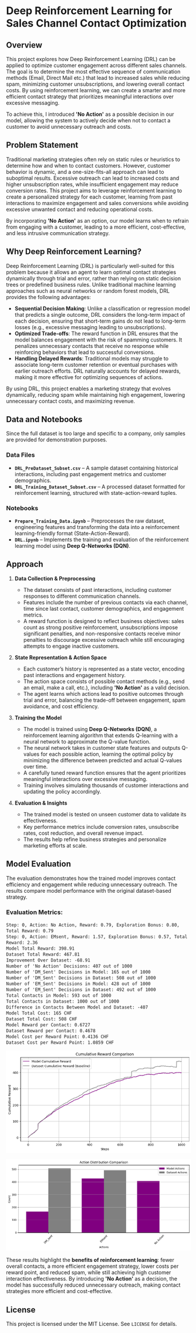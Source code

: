 # Deep Reinforcement Learning for Sales Channel Contact Optimization

## Overview

This project explores how Deep Reinforcement Learning (DRL) can be applied to optimize customer engagement across different sales channels. The goal is to determine the most effective sequence of communication methods (Email, Direct Mail etc.) that lead to increased sales while reducing spam, minimizing customer unsubscriptions, and lowering overall contact costs. By using reinforcement learning, we can create a smarter and more efficient contact strategy that prioritizes meaningful interactions over excessive messaging. 

To achieve this, I introduced **'No Action'** as a possible decision in our model, allowing the system to actively decide when not to contact a customer to avoid unnecessary outreach and costs.

## Problem Statement

Traditional marketing strategies often rely on static rules or heuristics to determine how and when to contact customers. However, customer behavior is dynamic, and a one-size-fits-all approach can lead to suboptimal results. Excessive outreach can lead to increased costs and higher unsubscription rates, while insufficient engagement may reduce conversion rates. This project aims to leverage reinforcement learning to create a personalized strategy for each customer, learning from past interactions to maximize engagement and sales conversions while avoiding excessive unwanted contact and reducing operational costs. 

By incorporating **'No Action'** as an option, our model learns when to refrain from engaging with a customer, leading to a more efficient, cost-effective, and less intrusive communication strategy.

## Why Deep Reinforcement Learning?

Deep Reinforcement Learning (DRL) is particularly well-suited for this problem because it allows an agent to learn optimal contact strategies dynamically through trial and error, rather than relying on static decision trees or predefined business rules. Unlike traditional machine learning approaches such as neural networks or random forest models, DRL provides the following advantages:

- **Sequential Decision Making**: Unlike a classification or regression model that predicts a single outcome, DRL considers the long-term impact of each decision, ensuring that short-term gains do not lead to long-term losses (e.g., excessive messaging leading to unsubscriptions).
- **Optimized Trade-offs**: The reward function in DRL ensures that the model balances engagement with the risk of spamming customers. It penalizes unnecessary contacts that receive no response while reinforcing behaviors that lead to successful conversions.
- **Handling Delayed Rewards**: Traditional models may struggle to associate long-term customer retention or eventual purchases with earlier outreach efforts. DRL naturally accounts for delayed rewards, making it more effective for optimizing sequences of actions.

By using DRL, this project enables a marketing strategy that evolves dynamically, reducing spam while maintaining high engagement, lowering unnecessary contact costs, and maximizing revenue.

## Data and Notebooks

Since the full dataset is too large and specific to a company, only samples are provided for demonstration purposes.

### Data Files
- **`DRL_PreDataset_Subset.csv`** – A sample dataset containing historical interactions, including past engagement metrics and customer demographics.
- **`DRL_Training_Dataset_Subset.csv`** – A processed dataset formatted for reinforcement learning, structured with state-action-reward tuples.

### Notebooks
- **`Prepare_Training_Data.ipynb`** – Preprocesses the raw dataset, engineering features and transforming the data into a reinforcement learning-friendly format (State-Action-Reward).
- **`DRL.ipynb`** – Implements the training and evaluation of the reinforcement learning model using **Deep Q-Networks (DQN)**.


## Approach

1. **Data Collection & Preprocessing**

   - The dataset consists of past interactions, including customer responses to different communication channels.
   - Features include the number of previous contacts via each channel, time since last contact, customer demographics, and engagement metrics.
   - A reward function is designed to reflect business objectives: sales count as strong positive reinforcement, unsubscriptions impose significant penalties, and non-responsive contacts receive minor penalties to discourage excessive outreach while still encouraging attempts to engage inactive customers.

2. **State Representation & Action Space**

   - Each customer’s history is represented as a state vector, encoding past interactions and engagement history.
   - The action space consists of possible contact methods (e.g., send an email, make a call, etc.), including **'No Action'** as a valid decision.
   - The agent learns which actions lead to positive outcomes through trial and error, balancing the trade-off between engagement, spam avoidance, and cost efficiency.

3. **Training the Model**

   - The model is trained using **Deep Q-Networks (DQN)**, a reinforcement learning algorithm that extends Q-learning with a neural network to approximate the Q-value function.
   - The neural network takes in customer state features and outputs Q-values for each possible action, learning the optimal policy by minimizing the difference between predicted and actual Q-values over time.
   - A carefully tuned reward function ensures that the agent prioritizes meaningful interactions over excessive messaging.
   - Training involves simulating thousands of customer interactions and updating the policy accordingly.

4. **Evaluation & Insights**

   - The trained model is tested on unseen customer data to validate its effectiveness.
   - Key performance metrics include conversion rates, unsubscribe rates, cost reduction, and overall revenue impact.
   - The results help refine business strategies and personalize marketing efforts at scale.

## Model Evaluation

The evaluation demonstrates how the trained model improves contact efficiency and engagement while reducing unnecessary outreach. The results compare model performance with the original dataset-based strategy.

### Evaluation Metrics:
```
Step: 0, Action: No Action, Reward: 0.79, Exploration Bonus: 0.80, Total Reward: 0.79
Step: 0, Action: EMsent, Reward: 1.57, Exploration Bonus: 0.57, Total Reward: 2.36
Model Total Reward: 398.91
Dataset Total Reward: 467.81
Improvement Over Dataset: -68.91
Number of 'No Action' Decisions: 407 out of 1000
Number of 'DM_Sent' Decisions in Model: 165 out of 1000
Number of 'DM_Sent' Decisions in Dataset: 508 out of 1000
Number of 'EM_Sent' Decisions in Model: 428 out of 1000
Number of 'EM_Sent' Decisions in Dataset: 492 out of 1000
Total Contacts in Model: 593 out of 1000
Total Contacts in Dataset: 1000 out of 1000
Difference in Contacts Between Model and Dataset: -407
Model Total Cost: 165 CHF
Dataset Total Cost: 508 CHF
Model Reward per Contact: 0.6727
Dataset Reward per Contact: 0.4678
Model Cost per Reward Point: 0.4136 CHF
Dataset Cost per Reward Point: 1.0859 CHF
```

![Model Evaluation Graph](images/ModelVsDatset.png)

![Model Evaluation Graph](images/ModelVsDatset_2.png)



These results highlight the **benefits of reinforcement learning**: fewer overall contacts, a more efficient engagement strategy, lower costs per reward point, and reduced spam, while still achieving high customer interaction effectiveness. By introducing **'No Action'** as a decision, the model has successfully reduced unnecessary outreach, making contact strategies more efficient and cost-effective.

## License

This project is licensed under the MIT License. See `LICENSE` for details.

